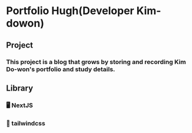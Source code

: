 # Portfolio Hugh(Developer Kim-dowon)
## Project
### This project is a blog that grows by storing and recording Kim Do-won's portfolio and study details.

## Library
### 🖥️ NextJS
### 💇 tailwindcss
